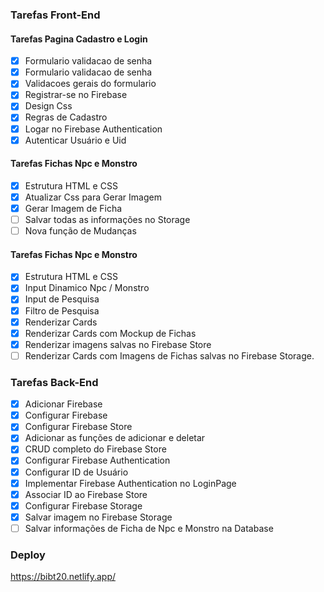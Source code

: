 ### Tarefas Front-End

#### Tarefas Pagina Cadastro e Login

- [X] Formulario validacao de senha
- [X] Formulario validacao de senha
- [X] Validacoes gerais do formulario
- [X] Registrar-se no Firebase
- [X] Design Css
- [X] Regras de Cadastro
- [X] Logar no Firebase Authentication
- [X] Autenticar Usuário e Uid

#### Tarefas Fichas Npc e Monstro

- [X] Estrutura HTML e CSS
- [X] Atualizar Css para Gerar Imagem
- [X] Gerar Imagem de Ficha
- [ ] Salvar todas as informações no Storage
- [ ] Nova função de Mudanças

#### Tarefas Fichas Npc e Monstro

- [X] Estrutura HTML e CSS
- [X] Input Dinamico Npc / Monstro
- [X] Input de Pesquisa
- [X] Filtro de Pesquisa
- [X] Renderizar Cards
- [X] Renderizar Cards com Mockup de Fichas
- [X] Renderizar imagens salvas no Firebase Store
- [ ] Renderizar Cards com Imagens de Fichas salvas no Firebase Storage.

### Tarefas Back-End

- [X] Adicionar Firebase 
- [X] Configurar Firebase 
- [X] Configurar Firebase Store
- [X] Adicionar as funções de adicionar e deletar
- [X] CRUD completo do Firebase Store
- [X] Configurar Firebase Authentication
- [X] Configurar ID de Usuário
- [X] Implementar Firebase Authentication no LoginPage
- [X] Associar ID ao Firebase Store
- [X] Configurar Firebase Storage
- [X] Salvar imagem no Firebase Storage
- [ ] Salvar informações de Ficha de Npc e Monstro na Database

### Deploy

https://bibt20.netlify.app/


